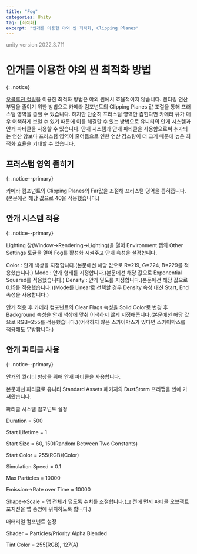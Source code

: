 ```yaml
---
title: "Fog"
categories: Unity
tag: [최적화]
excerpt: "안개를 이용한 야외 씬 최적화, Clipping Planes"
---
```





<span style="color:gray">unity version 2022.3.7f1</span>




# 안개를 이용한 야외 씬 최적화 방법
{: .notice}

<a href="https://dduriba.github.io/Unity/occlusion-culling-frustum-culling/" target="_blank" class="color-function">오클루전 컬링</a>을 이용한 최적화 방법은 야외 씬에서 효율적이지 않습니다. 렌더링 연산 부담을 줄이기 위한 방법으로 카메라 컴포넌트의 <span class="color-string">Clipping Planes</span> 값 조절을 통해 프러스텀 영역을 좁힐 수 있습니다. 하지만 단순히 프러스텀 영역만 좁힌다면 카메라 뷰가 매우 어색하게 보일 수 있기 때문에 이를 해결할 수 있는 방법으로 유니티의 안개 시스템과 안개 파티클을 사용할 수 있습니다. 안개 시스템과 안개 파티클을 사용함으로써 추가되는 연산 양보다 프러스텀 영역이 줄어듦으로 인한 연산 감소량이 더 크기 때문에 높은 최적화 효율을 기대할 수 있습니다.




## 프러스텀 영역 좁히기
{: .notice--primary}

카메라 컴포넌트의 <span class="color-string">Clipping Planes</span>의 Far값을 조절해 프러스텀 영역을 좁혀줍니다.(본문에선 해당 값으로 40을 적용했습니다.)




## 안개 시스템 적용
{: .notice--primary}

Lighting 창(<span class="color-control">Window</span>→<span class="color-control">Rendering</span>→<span class="color-control">Lighting</span>)을 열어 Environment 탭의 Other Settings 토글을 열어 <span class="color-string">Fog</span>를 활성화 시켜주고 안개 속성을 설정합니다.

<span class="li-1">
<span class="color-keyword">Color</span> : 안개 색상을 지정합니다.(본문에선 해당 값으로 R=219, G=224, B=229를 적용했습니다.)
</span>

<span class="li-1">
<span class="color-keyword">Mode</span> : 안개 형태를 지정합니다.(본문에선 해당 값으로 Exponential Squared를 적용했습니다.)
</span>

<span class="li-1">
<span class="color-keyword">Density</span> : 안개 밀도를 지정합니다.(본문에선 해당 값으로 0.15를 적용했습니다.)(Mode를 Linear로 선택할 경우 Density 속성 대신 Start, End 속성을 사용합니다.)
</span>

안개 적용 후 카메라 컴포넌트의 <span class="color-string">Clear Flags</span> 속성을 Solid Color로 변경 후 Background 속성을 안개 색상에 맞춰 어색하지 않게 지정해줍니다.(본문에선 해당 값으로 RGB=255를 적용했습니다.)(어색하지 않은 스카이박스가 있다면 스카이박스를 적용해도 무방합니다.)




## 안개 파티클 사용
{: .notice--primary}

안개의 퀄리티 향상을 위해 안개 <span class="color-string">파티클</span>을 사용합니다.

본문에선 파티클로 유니티 Standard Assets 패키지의 DustStorm 프리팹을 씬에 가져왔습니다.

<span class="li-1">파티클 시스템 컴포넌트 설정</span>

<span class="li-2">Duration = 500</span>

<span class="li-2">Start Lifetime = 1</span>

<span class="li-2">Start Size = 60, 150(Random Between Two Constants)</span>

<span class="li-2">Start Color = 255(RGB)(Color)</span>

<span class="li-2">Simulation Speed = 0.1</span>

<span class="li-2">Max Particles = 10000</span>

<span class="li-2">Emission->Rate over Time = 10000</span>

<span class="li-2">Shape->Scale = 맵 전체가 덮도록 수치를 조절합니다.(그 전에 먼저 파티클 오브젝트 포지션을 맵 중앙에 위치하도록 합니다.)</span>

<span class="li-1">매터리얼 컴포넌트 설정</span>

<span class="li-2">Shader = Particles/Priority Alpha Blended</span>

<span class="li-2">Tint Color = 255(RGB), 127(A)</span>